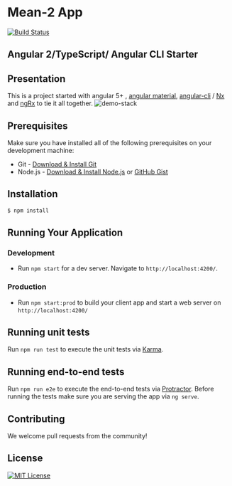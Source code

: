 # Mean-2 App
[![Build Status](https://travis-ci.org/weareopensource/meanjs-2.svg?branch=master)](https://travis-ci.org/weareopensource/meanjs-2)
## Angular 2/TypeScript/ Angular CLI Starter 
## Presentation 
This is a project started with angular 5+ , [angular material](https://github.com/angular/material2), [angular-cli](https://github.com/angular/angular-cli) / [Nx](https://github.com/nrwl/nx) and [ngRx](https://github.com/ngrx) to tie it all together.
![demo-stack](https://user-images.githubusercontent.com/3341461/27798612-359c59b0-6012-11e7-9efd-b999e2119515.gif)
## Prerequisites
Make sure you have installed all of the following prerequisites on your development machine:
* Git - [Download & Install Git](https://git-scm.com/downloads)
* Node.js - [Download & Install Node.js](https://nodejs.org/en/download/) or [GitHub Gist](https://gist.github.com/isaacs/579814)
## Installation
```bash
$ npm install
```
## Running Your Application
   ### Development
   * Run `npm start` for a dev server. Navigate to `http://localhost:4200/`.
   ### Production
   * Run `npm start:prod` to build your client app and start a web server on `http://localhost:4200/`
## Running unit tests
Run `npm run test` to execute the unit tests via [Karma](https://karma-runner.github.io).
## Running end-to-end tests
Run `npm run e2e` to execute the end-to-end tests via [Protractor](http://www.protractortest.org/).
Before running the tests make sure you are serving the app via `ng serve`.
## Contributing
We welcome pull requests from the community!
## License
[![MIT License](https://img.shields.io/badge/license-MIT-blue.svg?style=flat)](/LICENSE.md)
